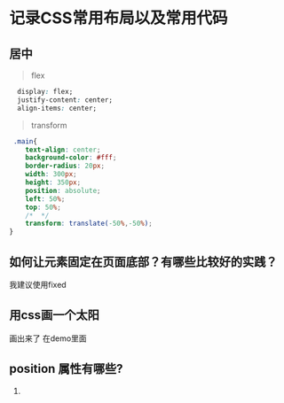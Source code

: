 # 记录CSS常用布局以及常用代码

## 居中

> flex

```css
  display: flex;
  justify-content: center;
  align-items: center;
```

> transform

```css
 .main{
    text-align: center;
    background-color: #fff;
    border-radius: 20px;
    width: 300px;
    height: 350px;
    position: absolute;
    left: 50%;
    top: 50%;
    /*  */
    transform: translate(-50%,-50%);
}
```

## 如何让元素固定在页面底部？有哪些比较好的实践？

我建议使用fixed

## 用css画一个太阳

画出来了 在demo里面

## position 属性有哪些?

1. 


